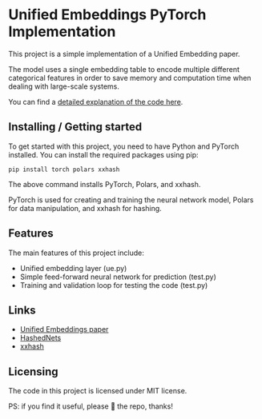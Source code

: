 # Unified Embeddings PyTorch Implementation

This project is a simple implementation of a Unified Embedding paper. 

The model uses a single embedding table to encode multiple different categorical features in order to save memory and computation time when dealing with large-scale systems.

You can find a [detailed explanation of the code here](https://forecastegy.com/posts/unified-embeddings-pytorch/). 

## Installing / Getting started

To get started with this project, you need to have Python and PyTorch installed. You can install the required packages using pip:

```shell
pip install torch polars xxhash
```

The above command installs PyTorch, Polars, and xxhash. 

PyTorch is used for creating and training the neural network model, Polars for data manipulation, and xxhash for hashing.

## Features

The main features of this project include:
* Unified embedding layer (ue.py)
* Simple feed-forward neural network for prediction (test.py)
* Training and validation loop for testing the code (test.py)

## Links

- [Unified Embeddings paper](https://arxiv.org/abs/2305.12102)
- [HashedNets](https://github.com/jfainberg/hashed_nets)
- [xxhash](https://pypi.org/project/xxhash/)

## Licensing

The code in this project is licensed under MIT license.

PS: if you find it useful, please 🌟 the repo, thanks!
